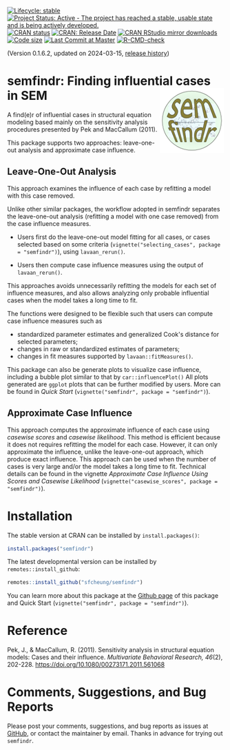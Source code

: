 <!-- badges: start -->
[![Lifecycle: stable](https://img.shields.io/badge/lifecycle-stable-brightgreen.svg)](https://lifecycle.r-lib.org/articles/stages.html#stable)
[![Project Status: Active - The project has reached a stable, usable state and is being actively developed.](https://www.repostatus.org/badges/latest/active.svg)](https://www.repostatus.org/#active)
[![CRAN status](https://www.r-pkg.org/badges/version/semfindr?color=blue)](https://CRAN.R-project.org/package=semfindr)
[![CRAN: Release Date](https://www.r-pkg.org/badges/last-release/semfindr?color=blue)](https://cran.r-project.org/package=semfindr)
[![CRAN RStudio mirror downloads](https://cranlogs.r-pkg.org/badges/grand-total/semfindr?color=blue)](https://r-pkg.org/pkg/semfindr)
[![Code size](https://img.shields.io/github/languages/code-size/sfcheung/semfindr.svg)](https://github.com/sfcheung/semfindr)
[![Last Commit at Master](https://img.shields.io/github/last-commit/sfcheung/semfindr.svg)](https://github.com/sfcheung/semfindr/commits/master)
[![R-CMD-check](https://github.com/sfcheung/semfindr/actions/workflows/R-CMD-check.yaml/badge.svg)](https://github.com/sfcheung/semfindr/actions/workflows/R-CMD-check.yaml)
<!-- badges: end -->

(Version 0.1.6.2, updated on 2024-03-15, [release history](https://sfcheung.github.io/semfindr/news/index.html))

# semfindr: Finding influential cases in SEM <img src="man/figures/logo.png" align="right" height="150" />

A find(e)r of influential cases in structural equation modeling
based mainly on the sensitivity analysis procedures presented by Pek and
MacCallum (2011).

This package supports two approaches: leave-one-out analysis and approximate
case influence.

## Leave-One-Out Analysis

This approach examines the influence of each case by refitting a model with
this case removed.

Unlike other similar
packages, the workflow adopted in semfindr separates the leave-one-out
analysis (refitting a model with one case removed) from the case influence
measures.

- Users first do the leave-one-out model fitting for all cases, or
cases selected based on some criteria
(`vignette("selecting_cases", package = "semfindr")`), using
`lavaan_rerun()`.

- Users then compute case influence measures
using the output of `lavaan_rerun()`.

This approaches avoids unnecessarily refitting the models for each set of
influence measures, and also allows analyzing only probable influential cases
when the model takes a long time to fit.

The functions were designed to be flexible
such that users can compute case influence measures such as

- standardized parameter estimates and generalized Cook's distance for
  selected parameters;
- changes in raw or standardized estimates of parameters;
- changes in fit measures supported by `lavaan::fitMeasures()`.

This package can also be generate plots to visualize
case influence, including a bubble plot similar to that by `car::influencePlot()`
All plots generated are `ggplot` plots that can be further modified by users.
More can be found in *Quick Start* (`vignette("semfindr", package = "semfindr")`).

## Approximate Case Influence

This approach computes the approximate influence of each case using *casewise*
*scores* and *casewise* *likelihood*. This method is efficient because it does
not requires refitting the model for each case. However, it can only approximate
the influence, unlike the leave-one-out approach, which produce exact influence.
This approach can be used when the number of cases is very large
and/or the model takes a long time to fit. Technical details can be found in the
vignette *Approximate Case Influence Using Scores and Casewise Likelihood*
(`vignette("casewise_scores", package = "semfindr")`).

# Installation

The stable version at CRAN can be installed by `install.packages()`:

```r
install.packages("semfindr")
```

The latest developmental version can be installed by `remotes::install_github`:

```r
remotes::install_github("sfcheung/semfindr")
```

You can learn more about this package at the
[Github page](https://sfcheung.github.io/semfindr/) of this
package and
Quick Start (`vignette("semfindr", package = "semfindr")`).

# Reference

Pek, J., & MacCallum, R. (2011). Sensitivity analysis in structural equation
models: Cases and their influence. *Multivariate Behavioral Research, 46*(2),
202-228. https://doi.org/10.1080/00273171.2011.561068

# Comments, Suggestions, and Bug Reports

Please post your comments, suggestions, and bug reports as issues
at [GitHub](https://github.com/sfcheung/semptools/issues), or contact
the maintainer by email. Thanks in advance for trying out `semfindr`.